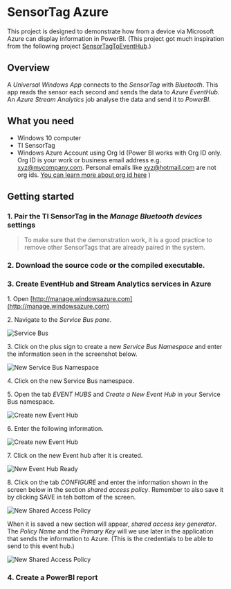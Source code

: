 # SensorTag Azure
This project is designed to demonstrate how from a device via Microsoft Azure can display information in PowerBI. (This project got much inspiration from the following project [SensorTagToEventHub]( https://github.com/Azure/azure-stream-analytics/tree/master/Samples/SensorDataAnalytics/SensorTagToEventHub).)

## Overview
A *Universal Windows App* connects to the *SensorTag* with *Bluetooth*. This app reads the sensor each second and sends the data to *Azure EventHub*. An *Azure Stream Analytics* job analyse the data and send it to *PowerBI*.

## What you need
* Windows 10 computer
* TI SensorTag
* Windows Azure Account using Org Id (Power BI works with Org ID only. Org ID is your work or business email address e.g. xyz@mycompany.com. Personal emails like xyz@hotmail.com are not org ids. [You can learn more about org id here](https://www.arin.net/resources/request/org.html) )

## Getting started

### 1. Pair the TI SensorTag in the *Manage Bluetooth devices* settings
> To make sure that the demonstration work, it is a good practice to remove other SensorTags that are already paired in the system.

### 2. Download the source code or the compiled executable.

### 3. Create EventHub and Stream Analytics services in Azure
1\. Open [http://manage.windowsazure.com](http://manage.windowsazure.com)

2\. Navigate to the *Service Bus pane*.

![Service Bus](https://github.com/buzzfrog/SensorTag-Azure/blob/master/images/service-bus.png)

3\. Click on the plus sign to create a new *Service Bus Namespace* and enter the information seen in the screenshot below.

![New Service Bus Namespace](https://github.com/buzzfrog/SensorTag-Azure/blob/master/images/service-bus-create-namespace.png)

4\. Click on the new Service Bus namespace.

5\. Open the tab *EVENT HUBS* and *Create a New Event Hub* in your Service Bus namespace.

![Create new Event Hub](https://github.com/buzzfrog/SensorTag-Azure/blob/master/images/service-bus-create-event-hub-start.png)

6\. Enter the following information.

![Create new Event Hub](https://github.com/buzzfrog/SensorTag-Azure/blob/master/images/event-hub-create.png)

7\. Click on the new Event hub after it is created.

![New Event Hub Ready](https://github.com/buzzfrog/SensorTag-Azure/blob/master/images/event-hub-created.png)

8\. Click on the tab *CONFIGURE* and enter the information shown in the screen below in the section *shared access policy*. Remember
to also save it by clicking SAVE in teh bottom of the screen.

![New Shared Access Policy](https://github.com/buzzfrog/SensorTag-Azure/blob/master/images/event-hub-shared-access-policy.png)

When it is saved a new section will appear, *shared access key generator*. The *Policy Name* and the *Primary Key* will we
use later in the application that sends the information to Azure. (This is the credentials to be able to send to this event hub.)

![New Shared Access Policy](https://github.com/buzzfrog/SensorTag-Azure/blob/master/images/event-hub-shared-access-key-generator.png)

### 4. Create a PowerBI report


